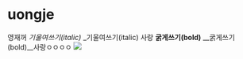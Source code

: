 # uongje
영재꺼
*기울여쓰기(italic)* _기울여쓰기(italic) 사랑
**굵게쓰기(bold)** __굵게쓰기(bold)__사랑ㅇㅇㅇㅇ
![](http://cfs15.tistory.com/image/16/tistory/2009/02/24/21/39/49a3ea934d631)
